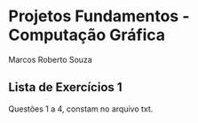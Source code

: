 # Projetos Fundamentos - Computação Gráfica

Marcos Roberto Souza

## Lista de Exercícios 1
Questões 1 a 4, constam no arquivo txt.
